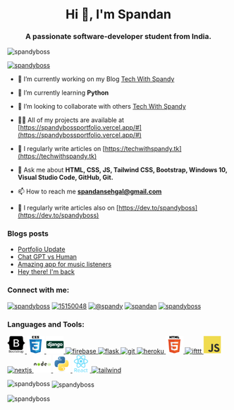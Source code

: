 <h1 align="center">Hi 👋, I'm Spandan</h1>
<h3 align="center">A passionate software-developer student from India.</h3>

<p align="left"> <img src="https://komarev.com/ghpvc/?username=spandyboss&label=Profile%20views&color=0e75b6&style=flat" alt="spandyboss" /> </p>

<p align="left"> <a href="https://github.com/ryo-ma/github-profile-trophy"><img src="https://github-profile-trophy.vercel.app/?username=spandyboss" alt="spandyboss" /></a> </p>

- 🔭 I’m currently working on my Blog [Tech With Spandy](https://techwithspandy.com)

- 🌱 I’m currently learning **Python**

- 👯 I’m looking to collaborate with others [Tech With Spandy](https://github.com/SpandyBoss/TechWithSpandy.git)

- 👨‍💻 All of my projects are available at [https://spandybossportfolio.vercel.app/#](https://spandybossportfolio.vercel.app/#)

- 📝 I regularly write articles on [https://techwithspandy.tk](https://techwithspandy.tk)

- 💬 Ask me about **HTML, CSS, JS, Tailwind CSS, Bootstrap, Windows 10, Visual Studio Code, GitHub, Git.**

- 📫 How to reach me **spandansehgal@gmail.com**

- 📝 I regularly write articles also on [https://dev.to/spandyboss](https://dev.to/spandyboss)

### Blogs posts
<!-- BLOG-POST-LIST:START -->
- [Portfolio Update](https://dev.to/spandan/portfolio-update-5759)
- [Chat GPT vs Human](https://dev.to/spandan/chat-gpt-vs-human-4og9)
- [Amazing app for music listeners](https://dev.to/spandan/amazing-app-for-music-listeners-3omc)
- [Hey there! I&#39;m back](https://dev.to/spandan/hey-there-im-back-1pg7)
<!-- BLOG-POST-LIST:END -->

<h3 align="left">Connect with me:</h3>
<p align="left">
<a href="https://dev.to/spandyboss" target="blank"><img align="center" src="https://raw.githubusercontent.com/rahuldkjain/github-profile-readme-generator/master/src/images/icons/Social/devto.svg" alt="spandyboss" height="30" width="40" /></a>
<a href="https://stackoverflow.com/users/15150048" target="blank"><img align="center" src="https://raw.githubusercontent.com/rahuldkjain/github-profile-readme-generator/master/src/images/icons/Social/stack-overflow.svg" alt="15150048" height="30" width="40" /></a>
<a href="https://hashnode.com/@spandy" target="blank"><img align="center" src="https://raw.githubusercontent.com/rahuldkjain/github-profile-readme-generator/master/src/images/icons/Social/hashnode.svg" alt="@spandy" height="30" width="40" /></a>
<a href="https://www.hackerrank.com/spandan" target="blank"><img align="center" src="https://raw.githubusercontent.com/rahuldkjain/github-profile-readme-generator/master/src/images/icons/Social/hackerrank.svg" alt="spandan" height="30" width="40" /></a>
<a href="https://www.leetcode.com/spandyboss" target="blank"><img align="center" src="https://raw.githubusercontent.com/rahuldkjain/github-profile-readme-generator/master/src/images/icons/Social/leet-code.svg" alt="spandyboss" height="30" width="40" /></a>
</p>

<h3 align="left">Languages and Tools:</h3>
<p align="left"> <a href="https://getbootstrap.com" target="_blank" rel="noreferrer"> <img src="https://raw.githubusercontent.com/devicons/devicon/master/icons/bootstrap/bootstrap-plain-wordmark.svg" alt="bootstrap" width="40" height="40"/> </a> <a href="https://www.w3schools.com/css/" target="_blank" rel="noreferrer"> <img src="https://raw.githubusercontent.com/devicons/devicon/master/icons/css3/css3-original-wordmark.svg" alt="css3" width="40" height="40"/> </a> <a href="https://www.djangoproject.com/" target="_blank" rel="noreferrer"> <img src="https://raw.githubusercontent.com/devicons/devicon/master/icons/django/django-original.svg" alt="django" width="40" height="40"/> </a> <a href="https://firebase.google.com/" target="_blank" rel="noreferrer"> <img src="https://www.vectorlogo.zone/logos/firebase/firebase-icon.svg" alt="firebase" width="40" height="40"/> </a> <a href="https://flask.palletsprojects.com/" target="_blank" rel="noreferrer"> <img src="https://www.vectorlogo.zone/logos/pocoo_flask/pocoo_flask-icon.svg" alt="flask" width="40" height="40"/> </a> <a href="https://git-scm.com/" target="_blank" rel="noreferrer"> <img src="https://www.vectorlogo.zone/logos/git-scm/git-scm-icon.svg" alt="git" width="40" height="40"/> </a> <a href="https://heroku.com" target="_blank" rel="noreferrer"> <img src="https://www.vectorlogo.zone/logos/heroku/heroku-icon.svg" alt="heroku" width="40" height="40"/> </a> <a href="https://www.w3.org/html/" target="_blank" rel="noreferrer"> <img src="https://raw.githubusercontent.com/devicons/devicon/master/icons/html5/html5-original-wordmark.svg" alt="html5" width="40" height="40"/> </a> <a href="https://ifttt.com/" target="_blank" rel="noreferrer"> <img src="https://www.vectorlogo.zone/logos/ifttt/ifttt-ar21.svg" alt="ifttt" width="40" height="40"/> </a> <a href="https://developer.mozilla.org/en-US/docs/Web/JavaScript" target="_blank" rel="noreferrer"> <img src="https://raw.githubusercontent.com/devicons/devicon/master/icons/javascript/javascript-original.svg" alt="javascript" width="40" height="40"/> </a> <a href="https://nextjs.org/" target="_blank" rel="noreferrer"> <img src="https://cdn.worldvectorlogo.com/logos/nextjs-2.svg" alt="nextjs" width="40" height="40"/> </a> <a href="https://nodejs.org" target="_blank" rel="noreferrer"> <img src="https://raw.githubusercontent.com/devicons/devicon/master/icons/nodejs/nodejs-original-wordmark.svg" alt="nodejs" width="40" height="40"/> </a> <a href="https://www.python.org" target="_blank" rel="noreferrer"> <img src="https://raw.githubusercontent.com/devicons/devicon/master/icons/python/python-original.svg" alt="python" width="40" height="40"/> </a> <a href="https://reactjs.org/" target="_blank" rel="noreferrer"> <img src="https://raw.githubusercontent.com/devicons/devicon/master/icons/react/react-original-wordmark.svg" alt="react" width="40" height="40"/> </a> <a href="https://tailwindcss.com/" target="_blank" rel="noreferrer"> <img src="https://www.vectorlogo.zone/logos/tailwindcss/tailwindcss-icon.svg" alt="tailwind" width="40" height="40"/> </a> </p>

<p><img align="left" src="https://github-readme-stats.vercel.app/api/top-langs?username=spandyboss&show_icons=true&locale=en&layout=compact" alt="spandyboss" /></p>

<p>&nbsp;<img align="center" src="https://github-readme-stats.vercel.app/api?username=spandyboss&show_icons=true&locale=en" alt="spandyboss" /></p>

<p><img align="center" src="https://github-readme-streak-stats.herokuapp.com/?user=spandyboss&" alt="spandyboss" /></p>
